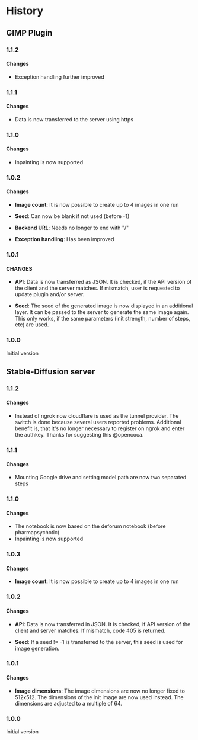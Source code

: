 # History
## GIMP Plugin
### 1.1.2
#### Changes
- Exception handling further improved

### 1.1.1
#### Changes
- Data is now transferred to the server using https

### 1.1.0
#### Changes
- Inpainting is now supported

### 1.0.2
#### Changes
- **Image count**: It is now possible to create up to 4 images in one run

- **Seed**: Can now be blank if not used (before -1)

- **Backend URL**: Needs no longer to end with "/"

- **Exception handling**: Has been improved

### 1.0.1
#### CHANGES
- **API**: Data is now transferred as JSON. It is checked, if the API version of the client and the server matches. If mismatch, user is requested to update plugin and/or server. 

- **Seed**: The seed of the generated image is now displayed in an additional layer. It can be passed to the server to generate the same image again. This only works, if the same parameters (init strength, number of steps, etc) are used.

### 1.0.0
Initial version

## Stable-Diffusion server
### 1.1.2
#### Changes
- Instead of ngrok now cloudflare is used as the tunnel provider. The switch is done because several users reported problems. Additional benefit is, that it's no longer necessary to register on ngrok and enter the authkey. Thanks for suggesting this @opencoca.

### 1.1.1
#### Changes
- Mounting Google drive and setting model path are now two separated steps

### 1.1.0
#### Changes
- The notebook is now based on the deforum notebook (before pharmapsychotic)
- Inpainting is now supported

### 1.0.3
#### Changes
- **Image count**: It is now possible to create up to 4 images in one run

### 1.0.2
#### Changes
- **API**: Data is now transferred in JSON. It is checked, if API version of the client and server matches. If mismatch, code 405 is returned.

- **Seed**: If a seed != -1 is transferred to the server, this seed is used for image generation.

### 1.0.1
#### Changes
- **Image dimensions**: The image dimensions are now no longer fixed to 512x512. The dimensions of the init image are now used instead. The dimensions are adjusted to a multiple of 64.

### 1.0.0
Initial version
